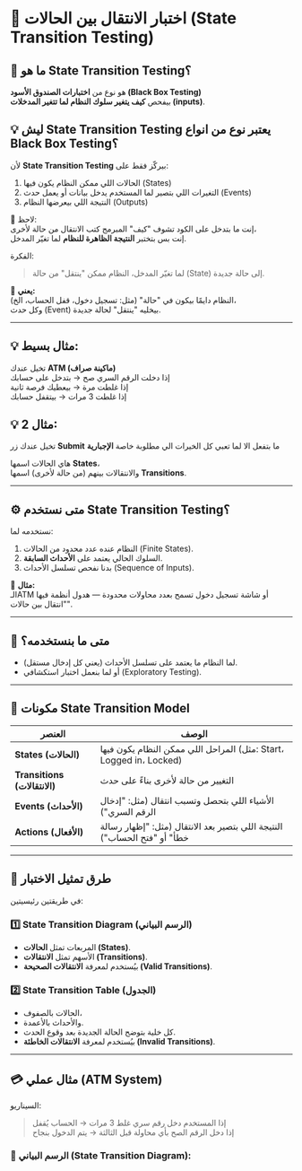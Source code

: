 # 🔄 اختبار الانتقال بين الحالات (State Transition Testing)

## 🎯 ما هو State Transition Testing؟
هو نوع من **اختبارات الصندوق الأسود (Black Box Testing)**  
بيفحص **كيف يتغير سلوك النظام لما تتغير المدخلات (inputs)**.

## 💡 ليش State Transition Testing يعتبر نوع من انواع Black Box Testing؟

لأن **State Transition Testing** بيركّز فقط على:
1. الحالات اللي ممكن النظام يكون فيها (States)
2. التغيرات اللي بتصير لما المستخدم يدخل بيانات أو يعمل حدث (Events)
3. النتيجة اللي بيعرضها النظام (Outputs)

👀 لاحظ:  
إنت ما بتدخل على الكود تشوف "كيف" المبرمج كتب الانتقال من حالة لأخرى،  
إنت بس بتختبر **النتيجة الظاهرة للنظام** لما تغيّر المدخل.

الفكرة:
> لما تغيّر المدخل، النظام ممكن "ينتقل" من حالة (State) إلى حالة جديدة.

🧩 **يعني:**  
النظام دايمًا بيكون في "حالة" (مثل: تسجيل دخول، قفل الحساب، الخ)،  
وكل حدث (Event) بيخليه "ينتقل" لحالة جديدة.

---

## 💡 مثال بسيط:

تخيل عندك **ATM (ماكينة صراف)**  
إذا دخلت الرقم السري صح → بتدخل على حسابك  
إذا غلطت مرة → بيعطيك فرصة ثانية  
إذا غلطت 3 مرات → بيتقفل حسابك

## 💡 مثال 2:

تخيل عندك زر **Submit** ما بتفعل الا لما تعبي كل الخيرات الي مطلوبة خاصة **الإجبارية**

هاي الحالات اسمها **States**،  
والانتقالات بينهم (من حالة لأخرى) اسمها **Transitions**.

---

## ⚙️ متى نستخدم State Transition Testing؟

نستخدمه لما:
1. النظام عنده عدد محدود من الحالات (Finite States).  
2. السلوك الحالي يعتمد على **الأحداث السابقة**.  
3. بدنا نفحص تسلسل الأحداث (Sequence of Inputs).  

🔹 **مثال:**  
الـATM أو شاشة تسجيل دخول تسمح بعدد محاولات محدودة — هدول أنظمة فيها "انتقال بين حالات".

---

## 🚫 متى ما بنستخدمه؟
- لما النظام ما يعتمد على تسلسل الأحداث (يعني كل إدخال مستقل).  
- أو لما بنعمل اختبار استكشافي (Exploratory Testing).

---

## 🧱 مكونات State Transition Model

| العنصر | الوصف |
|--------|--------|
| **States (الحالات)** | المراحل اللي ممكن النظام يكون فيها (مثل: Start، Logged in، Locked) |
| **Transitions (الانتقالات)** | التغيير من حالة لأخرى بناءً على حدث |
| **Events (الأحداث)** | الأشياء اللي بتحصل وتسبب انتقال (مثل: "إدخال الرقم السري") |
| **Actions (الأفعال)** | النتيجة اللي بتصير بعد الانتقال (مثل: "إظهار رسالة خطأ" أو "فتح الحساب") |

---

## 🧭 طرق تمثيل الاختبار

في طريقتين رئيسيتين:

### 1️⃣ State Transition Diagram (الرسم البياني)
- المربعات تمثل **الحالات (States)**.  
- الأسهم تمثل **الانتقالات (Transitions)**.  
- بيُستخدم لمعرفة **الانتقالات الصحيحة (Valid Transitions)**.

### 2️⃣ State Transition Table (الجدول)
- الحالات بالصفوف،  
- والأحداث بالأعمدة.  
- كل خلية بتوضح الحالة الجديدة بعد وقوع الحدث.  
- بيُستخدم لمعرفة **الانتقالات الخاطئة (Invalid Transitions)**.

---

## 💳 مثال عملي (ATM System)

السيناريو:
> إذا المستخدم دخل رقم سري غلط 3 مرات → الحساب يُقفل  
> إذا دخل الرقم الصح بأي محاولة قبل الثالثة → يتم الدخول بنجاح

### 🔹 الرسم البياني (State Transition Diagram):

